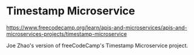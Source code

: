# Timestamp Microservice

https://www.freecodecamp.org/learn/apis-and-microservices/apis-and-microservices-projects/timestamp-microservice

Joe Zhao's version of freeCodeCamp's Timestamp Microservice project.
